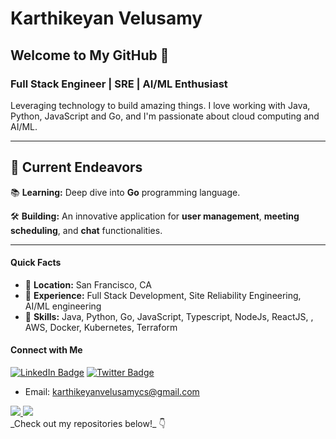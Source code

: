 # Karthikeyan Velusamy

## Welcome to My GitHub 👋

### Full Stack Engineer | SRE | AI/ML Enthusiast

Leveraging technology to build amazing things. I love working with Java, Python, JavaScript and Go, and I'm passionate about cloud computing and AI/ML.

----

## 🚀 **Current Endeavors**
📚 **Learning:** Deep dive into **Go** programming language.

🛠 **Building:** An innovative application for **user management**, **meeting scheduling**, and **chat** functionalities.

---



#### Quick Facts
- 📍 **Location:** San Francisco, CA
- 💼 **Experience:** Full Stack Development, Site Reliability Engineering, AI/ML engineering
- 🚀 **Skills:** Java, Python, Go, JavaScript, Typescript, NodeJs, ReactJS, , AWS, Docker, Kubernetes, Terraform

#### Connect with Me
[![LinkedIn Badge](https://img.shields.io/badge/-LinkedIn-blue?style=flat-square&logo=LinkedIn&logoColor=white&link=https://www.linkedin.com/in/krthikeyanvelusamy/)](https://www.linkedin.com/in/krthikeyanvelusamy/)
[![Twitter Badge](https://img.shields.io/badge/-Twitter-1DA1F2?style=flat-square&logo=Twitter&logoColor=white&link=https://twitter.com/vekacs)](https://twitter.com/vekacs)

- Email: [karthikeyanvelusamycs@gmail.com](mailto:karthikeyanvelusamycs@gmail.com)


<a href="https://github.com/karthikeyanvelusamy">
   <picture>
      <source
         srcset="https://github-readme-stats.vercel.app/api?username=karthikeyanvelusamy&rank_icon=github&show_icons=true&layout=compact&theme=light"
         media="(prefers-color-scheme: light)"
         />
      <source
         srcset="https://github-readme-stats.vercel.app/api?username=karthikeyanvelusamy&rank_icon=github&show_icons=true&layout=compact"
         media="(prefers-color-scheme: light), (prefers-color-scheme: no-preference)"
         />
      <img src="https://github-readme-stats.vercel.app/api?username=karthikeyanvelusamy&rank_icon=github&show_icons=true" />
   </picture>
</a>

<a href="https://github.com/karthikeyanvelusamy">
   <picture>
      <source
         srcset="https://github-readme-stats.vercel.app/api/top-langs/?username=karthikeyanvelusamy&layout=donut-vertical&theme=noctis_minimus&ring_color=#2FED80"
         media="(prefers-color-scheme: light)"
         />
      <source
         srcset="https://github-readme-stats.vercel.app/api/top-langs/?username=karthikeyanvelusamy&layout=donut-vertical&theme=noctis_minimus&ring_color=#ff0000"
         media="(prefers-color-scheme: light), (prefers-color-scheme: no-preference)"
         />
      <img src="https://github-readme-stats.vercel.app/api/top-langs/?username=karthikeyanvelusamy&layout=donut-vertical&theme=noctis_minimus&show_icons=true&ring_color=#ff0000" />
   </picture>
</a>
<br>
_Check out my repositories below!_ 👇
